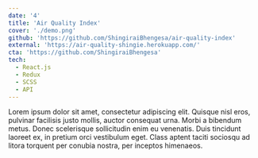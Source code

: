 ```yaml
---
date: '4'
title: 'Air Quality Index'
cover: './demo.png'
github: 'https://github.com/ShingiraiBhengesa/air-quality-index'
external: 'https://air-quality-shingie.herokuapp.com/'
cta: 'https://github.com/ShingiraiBhengesa'
tech:
  - React.js
  - Redux
  - SCSS
  - API
---
```

Lorem ipsum dolor sit amet, consectetur adipiscing elit. Quisque nisl eros,
pulvinar facilisis justo mollis, auctor consequat urna. Morbi a bibendum metus.
Donec scelerisque sollicitudin enim eu venenatis. Duis tincidunt laoreet ex,
in pretium orci vestibulum eget. Class aptent taciti sociosqu ad litora torquent
per conubia nostra, per inceptos himenaeos.
